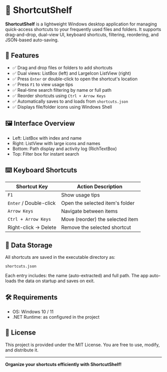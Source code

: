 # 📁 ShortcutShelf

**ShortcutShelf** is a lightweight Windows desktop application for managing quick-access shortcuts to your frequently used files and folders.
It supports drag-and-drop, dual-view UI, keyboard shortcuts, filtering, reordering, and JSON-based auto-saving.

## 🚀 Features

- ✅ Drag and drop files or folders to add shortcuts
- ✅ Dual views: ListBox (left) and LargeIcon ListView (right)
- ✅ Press `Enter` or double-click to open the shortcut's location
- ✅ Press `F1` to view usage tips
- ✅ Real-time search filtering by name or full path
- ✅ Reorder shortcuts using `Ctrl + Arrow Keys`
- ✅ Automatically saves to and loads from `shortcuts.json`
- ✅ Displays file/folder icons using Windows Shell

## 🖼️ Interface Overview

- Left: ListBox with index and name
- Right: ListView with large icons and names
- Bottom: Path display and activity log (RichTextBox)
- Top: Filter box for instant search

## ⌨️ Keyboard Shortcuts

| Shortcut Key | Action Description |
| --- | --- |
| `F1` | Show usage tips |
| `Enter` / Double-click | Open the selected item's folder |
| `Arrow Keys` | Navigate between items |
| `Ctrl + Arrow Keys` | Move (reorder) the selected item |
| Right-click → Delete | Remove the selected shortcut |

## 📁 Data Storage

All shortcuts are saved in the executable directory as:

```
shortcuts.json
```

Each entry includes: the name (auto-extracted) and full path.
The app auto-loads the data on startup and saves on exit.

## 🛠️ Requirements

- OS: Windows 10 / 11
- .NET Runtime: as configured in the project

## 📄 License

This project is provided under the MIT License. You are free to use, modify, and distribute it.

---

**Organize your shortcuts efficiently with ShortcutShelf!**
